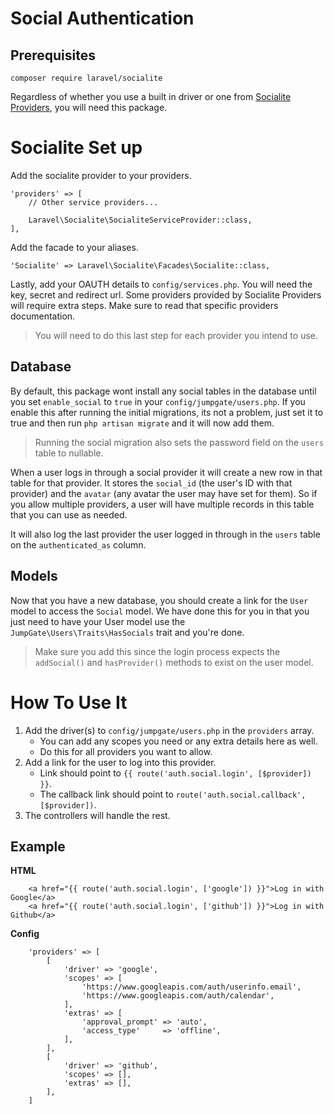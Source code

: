 # Social Authentication

## Prerequisites
`composer require laravel/socialite`

Regardless of whether you use a built in driver or one from [Socialite Providers](https://socialiteproviders.github.io/), 
you will need this package.

# Socialite Set up
Add the socialite provider to your providers.

```
'providers' => [
    // Other service providers...

    Laravel\Socialite\SocialiteServiceProvider::class,
],
```

Add the facade to your aliases.

```
'Socialite' => Laravel\Socialite\Facades\Socialite::class,
```

Lastly, add your OAUTH details to `config/services.php`.  You will need the key, secret and redirect url.  Some providers 
provided by Socialite Providers will require extra steps.  Make sure to read that specific providers documentation.

> You will need to do this last step for each provider you intend to use.

## Database
By default, this package wont install any social tables in the database until you set `enable_social` to `true` in your 
`config/jumpgate/users.php`.  If you enable this after running the initial migrations, its not a problem, just 
set it to true and then run `php artisan migrate` and it will now add them.

> Running the social migration also sets the password field on the `users` table to nullable.

When a user logs in through a social provider it will create a new row in that table for that provider.  It stores the 
`social_id` (the user's ID with that provider) and the `avatar` (any avatar the user may have set for them).  So if you 
allow multiple providers, a user will have multiple records in this table that you can use as needed.

It will also log the last provider the user logged in through in the `users` table on the `authenticated_as` column.

## Models
Now that you have a new database, you should create a link for the `User` model to access the `Social` model.  We have 
done this for you in that you just need to have your User model use the `JumpGate\Users\Traits\HasSocials` trait and you're 
done.

> Make sure you add this since the login process expects the `addSocial()` and `hasProvider()` methods to exist on the 
user model.

# How To Use It

1. Add the driver(s) to `config/jumpgate/users.php` in the `providers` array.
    * You can add any scopes you need or any extra details here as well.
    * Do this for all providers you want to allow.
2. Add a link for the user to log into this provider.
    * Link should point to `{{ route('auth.social.login', [$provider]) }}`.
    * The callback link should point to `route('auth.social.callback', [$provider])`.
3. The controllers will handle the rest.

## Example
**HTML**
```
    <a href="{{ route('auth.social.login', ['google']) }}">Log in with Google</a>
    <a href="{{ route('auth.social.login', ['github']) }}">Log in with Github</a>
```

**Config**
```
    'providers' => [
        [
            'driver' => 'google',
            'scopes' => [
                'https://www.googleapis.com/auth/userinfo.email',
                'https://www.googleapis.com/auth/calendar',
            ],
            'extras' => [
                'approval_prompt' => 'auto',
                'access_type'     => 'offline',
            ],
        ],
        [
            'driver' => 'github',
            'scopes' => [],
            'extras' => [],
        ],
    ]
```
